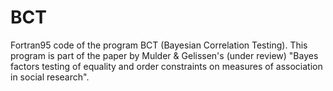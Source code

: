 # BCT
Fortran95 code of the program BCT (Bayesian Correlation Testing). This program is part of the paper by Mulder &amp; Gelissen's (under review) "Bayes factors testing of equality and order constraints on measures of association in social research".
